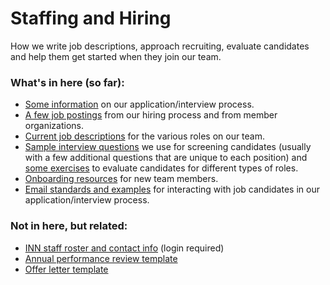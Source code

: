 # Staffing and Hiring

How we write job descriptions, approach recruiting, evaluate candidates and help them get started when they join our team.

### What's in here (so far):

-  [Some information](/staffing/hiring/application-process.md) on our application/interview process.
-  [A few job postings](/staffing/job-postings) from our hiring process and from member organizations.
-  [Current job descriptions](/staffing/current-job-descriptions) for the various roles on our team.
-  [Sample interview questions](/staffing/hiring/interview-questions.md) we use for screening candidates (usually with a few additional questions that are unique to each position) and [some exercises](/staffing/hiring/exercises.md) to evaluate candidates for different types of roles.
-  [Onboarding resources](/staffing/onboarding/readme.md) for new team members.
-  [Email standards and examples](/staffing/email.md) for interacting with job candidates in our application/interview process.


### Not in here, but related:

- [INN staff roster and contact info](https://docs.google.com/document/d/1OFMDAbyjgfQSm9qbD8nogyGaL33ea-0tNLO9-P6DFfU/edit) (login required)
- [Annual performance review template](https://docs.google.com/document/d/1-NNc8rOYq2IhSJGWumWtMPEOyFzD4QBeSRATDKzzggE/edit)
- [Offer letter template](https://docs.google.com/document/d/1ERU15tgVoJbt6E3Q_Ki8zpdx30nQgUps7Knl3NdehKo/edit)